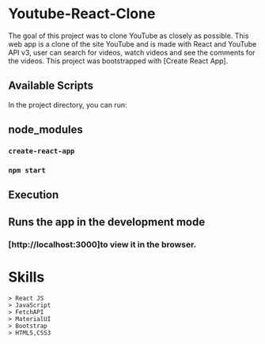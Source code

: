 # Youtube-React-Clone
The goal of this project was to clone YouTube as closely as possible. This web app is a clone of the site YouTube and is made with React and YouTube API v3, user can search for videos, watch videos and see the comments for the videos.
This project was bootstrapped with [Create React App].

## Available Scripts

In the project directory, you can run:
## node_modules
### `create-react-app`
### `npm start`


## Execution 
## Runs the app in the development mode
### [http://localhost:3000]to view it in the browser.

  # Skills 
    > React JS
    > JavaScript
    > FetchAPI
    > MaterialUI
    > Bootstrap
    > HTML5,CSS3

